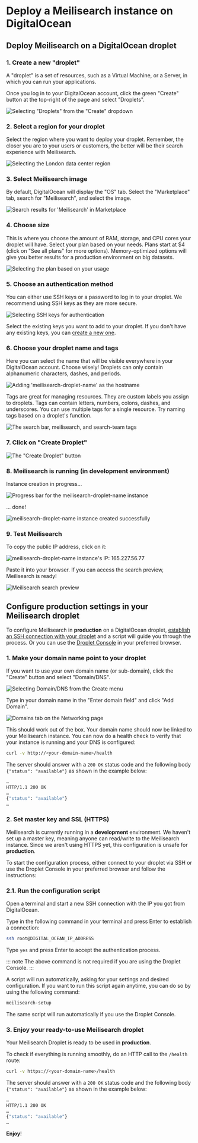 # Deploy a Meilisearch instance on DigitalOcean

## Deploy Meilisearch on a DigitalOcean droplet

### 1. Create a new "droplet"

A "droplet" is a set of resources, such as a Virtual Machine, or a Server, in which you can run your applications.

Once you log in to your DigitalOcean account, click the green "Create" button at the top-right of the page and select "Droplets".

![Selecting "Droplets" from the "Create" dropdown](/digitalocean/create.png)

### 2. Select a region for your droplet

Select the region where you want to deploy your droplet. Remember, the closer you are to your users or customers, the better will be their search experience with Meilisearch.

![Selecting the London data center region](/digitalocean/select-region.png)

### 3. Select Meilisearch image

By default, DigitalOcean will display the "OS" tab. Select the "Marketplace" tab, search for "Meilisearch", and select the image.

![Search results for 'Meilisearch' in Marketplace](/digitalocean/marketplace.png)

### 4. Choose size

This is where you choose the amount of RAM, storage, and CPU cores your droplet will have. Select your plan based on your needs. Plans start at $4 (click on "See all plans" for more options). Memory-optimized options will give you better results for a production environment on big datasets.

![Selecting the plan based on your usage](/digitalocean/select-plan.png)

### 5. Choose an authentication method

You can either use SSH keys or a password to log in to your droplet. We recommend using SSH keys as they are more secure.

![Selecting SSH keys for authentication](/digitalocean/add-ssh-key.png)

Select the existing keys you want to add to your droplet. If you don't have any existing keys, you can [create a new one](https://www.digitalocean.com/docs/droplets/how-to/add-ssh-keys/to-account/).

### 6. Choose your droplet name and tags

Here you can select the name that will be visible everywhere in your DigitalOcean account. Choose wisely! Droplets can only contain alphanumeric characters, dashes, and periods.

![Adding 'meilisearch-droplet-name' as the hostname](/digitalocean/droplet-name.png)

Tags are great for managing resources. They are custom labels you assign to droplets. Tags can contain letters, numbers, colons, dashes, and underscores. You can use multiple tags for a single resource. Try naming tags based on a droplet's function.

![The search bar, meilisearch, and search-team tags](/digitalocean/add-tags.png)

### 7. Click on "Create Droplet"

![The "Create Droplet" button](/digitalocean/create-droplet.png)

### 8. Meilisearch is running (in **development** environment)

Instance creation in progress...

![Progress bar for the meilisearch-droplet-name instance](/digitalocean/creating-droplet.png)

... done!

![meilisearch-droplet-name instance created successfully](/digitalocean/created-droplet.png)

### 9. Test Meilisearch

To copy the public IP address, click on it:

![meilisearch-droplet-name instance's IP: 165.227.56.77](/digitalocean/copy-ip.png)

Paste it into your browser. If you can access the search preview, Meilisearch is ready!

![Meilisearch search preview](/digitalocean/test-meili.png)

## Configure production settings in your Meilisearch droplet

To configure Meilisearch in **production** on a DigitalOcean droplet, [establish an SSH connection with your droplet](https://docs.digitalocean.com/products/droplets/how-to/connect-with-ssh/) and a script will guide you through the process. Or you can use the [Droplet Console](https://docs.digitalocean.com/products/droplets/how-to/connect-with-console/) in your preferred browser.

### 1. Make your domain name point to your droplet

If you want to use your own domain name (or sub-domain), click the "Create" button and select "Domain/DNS".

![Selecting Domain/DNS from the Create menu](/digitalocean/domain.png)

Type in your domain name in the "Enter domain field" and click "Add Domain".

![Domains tab on the Networking page](/digitalocean/add-domain.png)

This should work out of the box. Your domain name should now be linked to your Meilisearch instance. You can now do a health check to verify that your instance is running and your DNS is configured:

```bash
curl -v http://<your-domain-name>/health
```

The server should answer with a `200 OK` status code and the following body `{"status": "available"}` as shown in the example below:

```bash
…
HTTP/1.1 200 OK
…
{"status": "available"}
…
```

### 2. Set master key and SSL (HTTPS)

Meilisearch is currently running in a **development** environment. We haven't set up a master key, meaning anyone can read/write to the Meilisearch instance. Since we aren't using HTTPS yet, this configuration is unsafe for **production**.

To start the configuration process, either connect to your droplet via SSH or use the Droplet Console in your preferred browser and follow the instructions:

### 2.1. Run the configuration script

Open a terminal and start a new SSH connection with the IP you got from DigitalOcean.

Type in the following command in your terminal and press Enter to establish a connection:

```bash
ssh root@DIGITAL_OCEAN_IP_ADDRESS
```

Type `yes` and press Enter to accept the authentication process.

::: note
The above command is not required if you are using the Droplet Console.
:::

A script will run automatically, asking for your settings and desired configuration. If you want to run this script again anytime, you can do so by using the following command:

```bash
meilisearch-setup
```

The same script will run automatically if you use the Droplet Console.

### 3. Enjoy your ready-to-use Meilisearch droplet

Your Meilisearch Droplet is ready to be used in **production**.

To check if everything is running smoothly, do an HTTP call to the `/health` route:

```bash
curl -v https://<your-domain-name>/health
```

The server should answer with a `200 OK` status code and the following body `{"status": "available"}` as shown in the example below:

```bash
…
HTTP/1.1 200 OK
…
{"status": "available"}
…
```

**Enjoy**!
